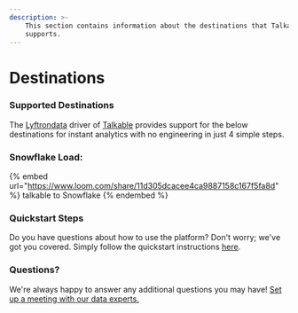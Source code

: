 ```yaml
---
description: >-
    This section contains information about the destinations that Talkable
    supports.
---
```


# Destinations

### Supported Destinations

The [Lyftrondata](https://www.lyftrondata.com/) driver of [Talkable](https://www.lyftrondata.com/integration/talkable/) provides support for the below destinations for instant analytics with no engineering in just 4 simple steps.

### Snowflake Load:

{% embed url="https://www.loom.com/share/11d305dcacee4ca9887158c167f5fa8d" %}
talkable to Snowflake
{% endembed %}

### Quickstart Steps

Do you have questions about how to use the platform? Don't worry; we've got you covered. Simply follow the quickstart instructions [here](../../../quickstart-steps.md).

### Questions? <a href="#questions" id="questions"></a>

We're always happy to answer any additional questions you may have! [Set up a meeting with our data experts.](https://www.lyftrondata.com/book-a-meeting/)
